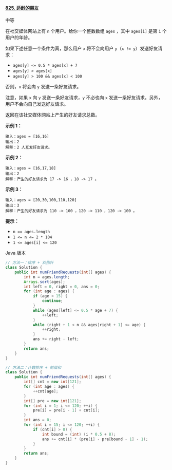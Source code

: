 #### [825. 适龄的朋友](https://leetcode.cn/problems/friends-of-appropriate-ages/)

中等

在社交媒体网站上有 `n` 个用户。给你一个整数数组 `ages` ，其中 `ages[i]` 是第 `i` 个用户的年龄。

如果下述任意一个条件为真，那么用户 `x` 将不会向用户 `y`（`x != y`）发送好友请求：

- `ages[y] <= 0.5 * ages[x] + 7`
- `ages[y] > ages[x]`
- `ages[y] > 100 && ages[x] < 100`

否则，`x` 将会向 `y` 发送一条好友请求。

注意，如果 `x` 向 `y` 发送一条好友请求，`y` 不必也向 `x` 发送一条好友请求。另外，用户不会向自己发送好友请求。

返回在该社交媒体网站上产生的好友请求总数。

**示例 1：**

```
输入：ages = [16,16]
输出：2
解释：2 人互发好友请求。
```

**示例 2：**

```
输入：ages = [16,17,18]
输出：2
解释：产生的好友请求为 17 -> 16 ，18 -> 17 。
```

**示例 3：**

```
输入：ages = [20,30,100,110,120]
输出：3
解释：产生的好友请求为 110 -> 100 ，120 -> 110 ，120 -> 100 。
```

**提示：**

- `n == ages.length`
- `1 <= n <= 2 * 104`
- `1 <= ages[i] <= 120`

Java 版本

```java
// 方法一：排序 + 双指针
class Solution {
    public int numFriendRequests(int[] ages) {
        int n = ages.length;
        Arrays.sort(ages);
        int left = 0, right = 0, ans = 0;
        for (int age : ages) {
            if (age < 15) {
                continue;
            }
            while (ages[left] <= 0.5 * age + 7) {
                ++left;
            }
            while (right + 1 < n && ages[right + 1] <= age) {
                ++right;
            }
            ans += right - left;
        }
        return ans;
    }
}

// 方法二：计数排序 + 前缀和
class Solution {
    public int numFriendRequests(int[] ages) {
        int[] cnt = new int[121];
        for (int age : ages) {
            ++cnt[age];
        }
        int[] pre = new int[121];
        for (int i = 1; i <= 120; ++i) {
            pre[i] = pre[i - 1] + cnt[i];
        }
        int ans = 0;
        for (int i = 15; i <= 120; ++i) {
            if (cnt[i] > 0) {
                int bound = (int) (i * 0.5 + 8);
                ans += cnt[i] * (pre[i] - pre[bound - 1] - 1);
            }
        }
        return ans;
    }
}
```

